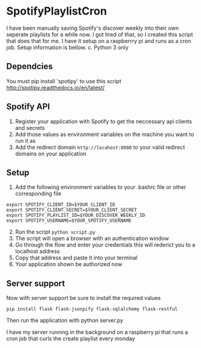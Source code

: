 # SpotifyPlaylistCron
I have been manually saving Spotify's discover weekly into their own seperate playlists for a while now. I got tired of that,
so I created this script that does that for me. I have it setup on a raspberrry pi and runs as a cron job. Setup information is bellow.
c. Python 3 only

## Dependcies
You must pip install 'spotipy' to use this script http://spotipy.readthedocs.io/en/latest/

## Spotify API
1. Register your application with Spotify to get the neccessary api clients and secrets
2. Add those values as environment variables on the machine you want to run it as
3. Add the redirect domain `http://locahost:8080` to your valid redirect domains on your application

## Setup
1. Add the following environment variables to your .bashrc file or other corresponding file
```
export SPOTIFY_CLIENT_ID=$YOUR_CLIENT_ID
export SPOTIFY_CLIENT_SECRET=$YOUR_CLIENT_SECRET
export SPOTIFY_PLAYLIST_ID=$YOUR_DISCOVER_WEEKLY_ID
export SPOTIFY_USERNAME=$YOUR_SPOTIFY_USERNAME
```

2. Run the script `python script.py`
3. The script will open a browser with an authentication window
4. Go through the flow and enter your credentials this will rederict you to a localhost address
5. Copy that address and paste it into your terminal
6. Your application shown be authorized now

## Server support
Now with server support be sure to install the required values
```
pip install flask flask-jsonpify flask-sqlalchemy flask-restful
```
Then run the application with python server.py

I have my server running in the background on a raspberry pi that runs a cron job that curls the create playlist every monday
